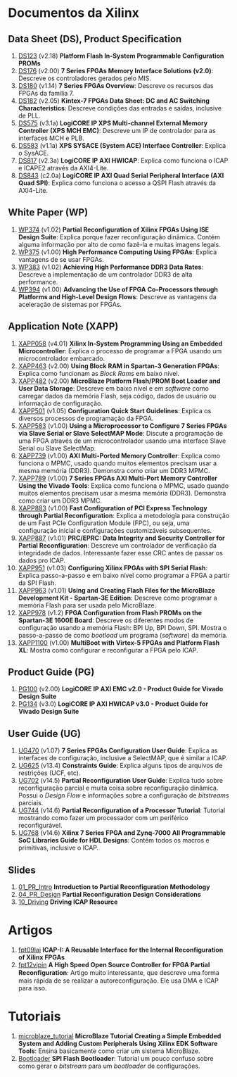 # Documentos da Xilinx
## Data Sheet (DS), Product Specification 
1. [DS123] (v2.18) **Platform Flash In-System Programmable Configuration PROMs**
2. [DS176] (v2.00) **7 Series FPGAs Memory Interface Solutions (v2.0)**: Descreve os controladores gerados pelo MIS.
3. [DS180] (v1.14) **7 Series FPGAs Overview**: Descreve os recursos das FPGAs da família 7.
4. [DS182] (v2.05) **Kintex-7 FPGAs Data Sheet: DC and AC Switching Characteristics**: Descreve condições das entradas e saídas, inclusive de PLL.
5. [DS575] (v3.1a) **LogiCORE IP XPS Multi-channel External Memory Controller (XPS MCH EMC)**: Descreve um IP de controlador para as interfaces MCH e PLB.
6. [DS583] (v1.1a) **XPS SYSACE (System ACE) Interface Controller**: Explica o SysACE.
7. [DS817] (v2.3a) **LogiCORE IP AXI HWICAP**: Explica como funciona o ICAP e ICAPE2 através da AXI4-Lite.
8. [DS843] (c2.0a) **LogiCORE IP AXI Quad Serial Peripheral Interface (AXI Quad SPI)**: Explica como funciona o acesso a QSPI Flash através da AXI4-Lite.

## White Paper (WP)
1. [WP374] (v1.02) **Partial Reconfiguration of Xilinx FPGAs Using ISE Design Suite**: Explica porque fazer reconfiguração dinâmica. Contém alguma informação por alto de como fazê-la e muitas imagens legais.
2. [WP375] (v1.00) **High Performance Computing Using FPGAs**: Explica vantagens de se usar FPGAs.
2. [WP383] (v1.02) **Achieving High Performance DDR3 Data Rates**: Descreve a implementação de um controlador DDR3 de alta performance.
2. [WP394] (v1.00) **Advancing the Use of FPGA Co-Processors through Platforms and High-Level Design Flows**: Descreve as vantagens da aceleração de sistemas por FPGAs.

## Application Note (XAPP)
1. [XAPP058] (v4.01) **Xilinx In-System Programming Using an Embedded Microcontroller**: Explica o processo de programar a FPGA usando um microcontrolador embarcado.
2. [XAPP463] (v2.00) **Using Block RAM in Spartan-3 Generation FPGAs**: Explica como funcionam as _Block Rams_ em baixo nível.
3. [XAPP482] (v2.00) **MicroBlaze Platform Flash/PROM Boot Loader and User Data Storage**: Descreve em baixo nível e em _software_ como carregar dados da memória Flash, seja código, dados de usuário ou informação de configuração.
4. [XAPP501] (v1.05) **Configuration Quick Start Guidelines**: Explica os diversos processos de programação da FPGA.
5. [XAPP583] (v1.00) **Using a Microprocessor to Configure 7 Series FPGAs via Slave Serial or Slave SelectMAP Mode**: Discute a programação de uma FPGA através de um microcontrolador usando uma interface Slave Serial ou Slave SelectMap.
5. [XAPP739] (v1.00) **AXI Multi-Ported Memory Controller**: Explica como funciona o MPMC, usado quando muitos elementos precisam usar a mesma memória (DDR3). Demonstra como criar um DDR3 MPMC.
6. [XAPP789] (v1.00) **7 Series FPGAs AXI Multi-Port Memory Controller Using the Vivado Tools**: Explica como funciona o MPMC, usado quando muitos elementos precisam usar a mesma memória (DDR3). Demonstra como criar um DDR3 MPMC.
7. [XAPP883] (v1.00) **Fast Configuration of PCI Express Technology through Partial Reconfiguration**: Explica a metodologia para construção de um Fast PCIe Configuration Module (FPC), ou seja, uma configuração inicial e configurações customizáveis subsequentes.
8. [XAPP887] (v1.01) **PRC/EPRC: Data Integrity and Security Controller for Partial Reconfiguration**: Descreve um controlador de verificação da integridade de dados. Interessante fazer esse CRC antes de passar os dados pro ICAP.
8. [XAPP951] (v1.03) **Configuring Xilinx FPGAs with SPI Serial Flash**: Explica passo-a-passo e em baixo nível como programar a FPGA a partir da SPI Flash.
9. [XAPP963] (v1.01) **Using and Creating Flash Files for the MicroBlaze Development Kit - Spartan-3E Edition**: Descreve como programar a memória Flash para ser usada pelo MicroBlaze.
10. [XAPP978] (v1.2) **FPGA Configuration from Flash PROMs on the Spartan-3E 1600E Board**: Descreve os diferentes modos de configuração usando a memória Flash: BPI Up, BPI Down, SPI. Mostra o passo-a-passo de como _bootload_ um programa (_software_) da memória.
11. [XAPP1100] (v1.00) **MultiBoot with Virtex-5 FPGAs and Platform Flash XL**: Mostra como configurar e reconfigurar a FPGA pelo ICAP.

## Product Guide (PG)
1. [PG100] (v2.00) **LogiCORE IP AXI EMC v2.0 - Product Guide for Vivado Design Suite**
2. [PG134] (v3.0) **LogiCORE IP AXI HWICAP v3.0 - Product Guide for Vivado Design Suite**

## User Guide (UG)
1. [UG470] (v1.07) **7 Series FPGAs Configuration User Guide**: Explica as interfaces de configuração, inclusive a SelectMAP, que é similar a ICAP.
2. [UG625] (v13.4) **Constraints Guide**: Explica alguns tipos de arquivos de restrições (UCF, etc).
3. [UG702] (v14.5) **Partial Reconfiguration User Guide**: Explica tudo sobre reconfiguração parcial e muita coisa sobre reconfiguração dinâmica. Possui o _Design Flow_ e informações sobre a configuração de _bitstreams_ parciais.
4. [UG744] (v14.6) **Partial Reconfiguration of a Processor Tutorial**: Tutorial mostrando como fazer um processador com um periférico reconfigurável.
5. [UG768] (v14.6) **Xilinx 7 Series FPGA and Zynq-7000 All Programmable SoC Libraries Guide for HDL Designs**: Contém todos os macros e primitivas, inclusive o ICAP.
 
## Slides
1. [01_PR_Intro] **Introduction to Partial Reconfiguration Methodology**
2. [04_PR_Design] **Partial Reconfiguration Design Considerations**
3. [10_Driving] **Driving ICAP Resource**

# Artigos
1. [fpt09lai] **ICAP-I: A Reusable Interface for the Internal Reconfiguration of Xilinx FPGAs**
2. [fpt12vipin] **A High Speed Open Source Controller for FPGA Partial Reconﬁguration**: Artigo muito interessante, que descreve uma forma mais rápida de se realizar a autoreconfiguração. Ele usa DMA e ICAP para isso.

# Tutoriais
1. [microblaze_tutorial] **MicroBlaze Tutorial Creating a Simple Embedded System and Adding Custom Peripherals Using Xilinx EDK Software Tools**: Ensina basicamente como criar um sistema MicroBlaze.
2. [Bootloader] **SPI Flash Bootloader**: Tutorial um pouco confuso sobre como gerar o _bitstream_ para um _bootloader_ de configurações.



















[DS123]: ./xilinx/ds/ds123.pdf
[DS176]: ./xilinx/ds/ds176.pdf
[DS180]: ./xilinx/ds/ds180.pdf
[DS182]: ./xilinx/ds/ds182.pdf
[DS575]: ./xilinx/ds/ds575.pdf
[DS583]: ./xilinx/ds/ds583.pdf
[DS817]: ./xilinx/ds/ds817.pdf
[DS843]: ./xilinx/ds/ds843.pdf

[WP374]: ./xilinx/wp/wp374.pdf
[WP375]: ./xilinx/wp/wp375.pdf
[WP383]: ./xilinx/wp/wp383.pdf
[WP394]: ./xilinx/wp/wp394.pdf

[XAPP058]: ./xilinx/xapp/xapp058.pdf
[XAPP463]: ./xilinx/xapp/xapp463.pdf
[XAPP482]: ./xilinx/xapp/xapp482.pdf
[XAPP501]: ./xilinx/xapp/xapp501.pdf
[XAPP583]: ./xilinx/xapp/xapp583.pdf
[XAPP739]: ./xilinx/xapp/xapp739.pdf
[XAPP789]: ./xilinx/xapp/xapp789.pdf
[XAPP883]: ./xilinx/xapp/xapp883.pdf
[XAPP887]: ./xilinx/xapp/xapp887.pdf
[XAPP951]: ./xilinx/xapp/xapp951.pdf
[XAPP963]: ./xilinx/xapp/xapp963.pdf
[XAPP978]: ./xilinx/xapp/xapp978.pdf
[XAPP1100]: ./xilinx/xapp/xapp1100.pdf

[PG100]: ./xilinx/pg/pg100.pdf
[PG134]: ./xilinx/pg/pg134.pdf

[UG470]: ./xilinx/ug/ug470.pdf
[UG625]: ./xilinx/ug/ug625.pdf
[UG702]: ./xilinx/ug/ug702.pdf
[UG744]: ./xilinx/ug/ug744.pdf
[UG768]: ./xilinx/ug/ug768.pdf

[01_PR_Intro]: ./xilinx/others/01_PR_Intro.pdf
[04_PR_Design]: ./xilinx/others/04_PR_Design.pdf
[10_Driving]: ./xilinx/others/10_Driving.pdf

[fpt09lai]: ./Artigos/fpt09lai.pdf
[fpt12vipin]: ./Artigos/fpt12vipin.pdf

[microblaze_tutorial]: ./Tutoriais/microblaze_tutorial.pdf
[Bootloader]: ./Tutoriais/Bootloader.pdf